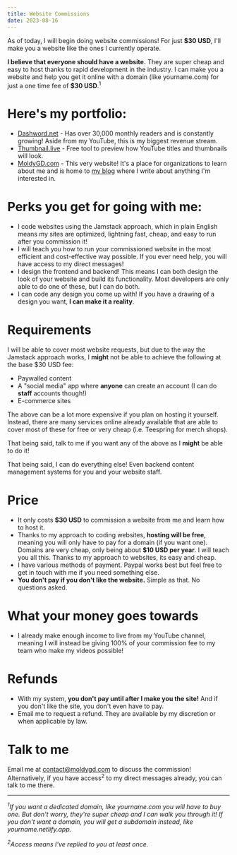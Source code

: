 ```yaml
---
title: Website Commissions
date: 2023-08-16
---
```


As of today, I will begin doing website commissions! For just **$30 USD**, I'll make you a website like the ones I currently operate.

**I believe that everyone should have a website.** They are super cheap and easy to host thanks to rapid development in the industry. I can make you a website and help you get it online with a domain (like yourname.com) for just a one time fee of **$30 USD**.<sup>1</sup>

# Here's my portfolio:

- [Dashword.net](https://www.dashword.net/) - Has over 30,000 monthly readers and is constantly growing! Aside from my YouTube, this is my biggest revenue stream.
- [Thumbnail.live](https://www.thumbnail.live/) - Free tool to preview how YouTube titles and thumbnails will look.
- [MoldyGD.com](/) - This very website! It's a place for organizations to learn about me and is home to [my blog](/archive/) where I write about anything I'm interested in.

# Perks you get for going with me:

- I code websites using the Jamstack approach, which in plain English means my sites are optimized, lightning fast, cheap, and easy to run after you commission it!
- I will teach you how to run your commissioned website in the most efficient and cost-effective way possible. If you ever need help, you will have access to my direct messages!
- I design the frontend and backend! This means I can both design the look of your website and build its functionality. Most developers are only able to do one of these, but I can do both.
- I can code any design you come up with! If you have a drawing of a design you want, **I can make it a reality**.

# Requirements

I will be able to cover most website requests, but due to the way the Jamstack approach works, I **might** not be able to achieve the following at the base $30 USD fee:

- Paywalled content
- A "social media" app where **anyone** can create an account (I can do **staff** accounts though!)
- E-commerce sites

The above can be a lot more expensive if you plan on hosting it yourself. Instead, there are many services online already available that are able to cover most of these for free or very cheap (i.e. Teespring for merch shops).

That being said, talk to me if you want any of the above as I **might** be able to do it!

That being said, I can do everything else! Even backend content management systems for you and your website staff.

# Price

- It only costs **$30 USD** to commission a website from me and learn how to host it.
- Thanks to my approach to coding websites, **hosting will be free**, meaning you will only have to pay for a domain (if you want one). Domains are very cheap, only being about **$10 USD per year**. I will teach you all this. Thanks to my approach to websites, its easy and cheap.
- I have various methods of payment. Paypal works best but feel free to get in touch with me if you need something else.
- **You don't pay if you don't like the website.** Simple as that. No questions asked.

# What your money goes towards

- I already make enough income to live from my YouTube channel, meaning I will instead be giving 100% of your commission fee to my team who make my videos possible!

# Refunds

- With my system, **you don't pay until after I make you the site!** And if you don't like the site, you don't even have to pay.
- Email me to request a refund. They are available by my discretion or when applicable by law.

# Talk to me

Email me at [contact@moldygd.com](mailto:contact@moldygd.com) to discuss the commission! Alternatively, if you have access<sup>2</sup> to my direct messages already, you can talk to me there.

---

_<sup>1</sup>If you want a dedicated domain, like yourname.com you will have to buy one. But don't worry, they're super cheap and I can walk you through it! If you don't want a domain, you will get a subdomain instead, like yourname.netlify.app._

_<sup>2</sup>Access means I've replied to you at least once._